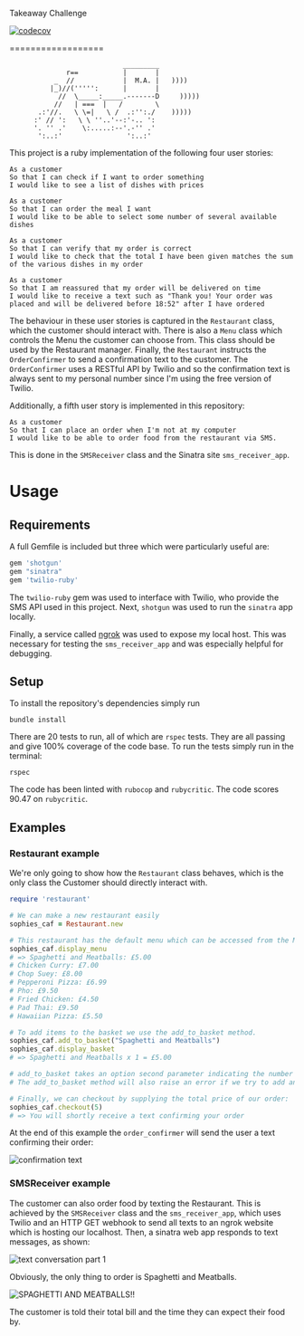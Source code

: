 Takeaway Challenge

[![codecov](https://codecov.io/gh/camjw/takeaway-challenge/branch/master/graph/badge.svg)](https://codecov.io/gh/camjw/takeaway-challenge)

==================
```
                            _________
              r==           |       |
           _  //            |  M.A. |   ))))
          |_)//(''''':      |       |
            //  \_____:_____.-------D     )))))
           //   | ===  |   /        \
       .:'//.   \ \=|   \ /  .:'':./    )))))
      :' // ':   \ \ ''..'--:'-.. ':
      '. '' .'    \:.....:--'.-'' .'
       ':..:'                ':..:'

 ```

This project is a ruby implementation of the following four user stories:

```
As a customer
So that I can check if I want to order something
I would like to see a list of dishes with prices

As a customer
So that I can order the meal I want
I would like to be able to select some number of several available dishes

As a customer
So that I can verify that my order is correct
I would like to check that the total I have been given matches the sum of the various dishes in my order

As a customer
So that I am reassured that my order will be delivered on time
I would like to receive a text such as "Thank you! Your order was placed and will be delivered before 18:52" after I have ordered
```

The behaviour in these user stories is captured in the `Restaurant` class, which the customer should interact with. There is also a `Menu` class which controls the Menu the customer can choose from. This class should be used by the Restaurant manager. Finally, the `Restaurant` instructs the `OrderConfirmer` to send a confirmation text to the customer. The `OrderConfirmer` uses a RESTful API by Twilio and so the confirmation text is always sent to my personal number since I'm using the free version of Twilio.

Additionally, a fifth user story is implemented in this repository:

```
As a customer
So that I can place an order when I'm not at my computer
I would like to be able to order food from the restaurant via SMS.
```
This is done in the `SMSReceiver` class and the Sinatra site `sms_receiver_app`.

# Usage

## Requirements

A full Gemfile is included but three which were particularly useful are:

``` ruby
gem 'shotgun'
gem "sinatra"
gem 'twilio-ruby'
```

The `twilio-ruby` gem was used to interface with Twilio, who provide the SMS API used in this project. Next, `shotgun` was used to run the `sinatra` app locally.

Finally, a service called [ngrok](https://ngrok.com/) was used to expose my local host. This was necessary for testing the `sms_receiver_app` and was especially helpful for debugging.

## Setup

To install the repository's dependencies simply run
```
bundle install
```

There are 20 tests to run, all of which are `rspec` tests. They are all passing and give 100% coverage of the code base. To run the tests simply run in the terminal:
```
rspec
```

The code has been linted with `rubocop` and `rubycritic`. The code scores 90.47 on `rubycritic`.


## Examples

### Restaurant example

We're only going to show how the `Restaurant` class behaves, which is the only class the Customer should directly interact with.

```ruby
require 'restaurant'

# We can make a new restaurant easily
sophies_caf = Restaurant.new

# This restaurant has the default menu which can be accessed from the Menu class as the constant Menu::DEFAULT_MENU.
sophies_caf.display_menu
# => Spaghetti and Meatballs: £5.00
# Chicken Curry: £7.00
# Chop Suey: £8.00
# Pepperoni Pizza: £6.99
# Pho: £9.50
# Fried Chicken: £4.50
# Pad Thai: £9.50
# Hawaiian Pizza: £5.50

# To add items to the basket we use the add_to_basket method.
sophies_caf.add_to_basket("Spaghetti and Meatballs")
sophies_caf.display_basket
# => Spaghetti and Meatballs x 1 = £5.00

# add_to_basket takes an option second parameter indicating the number of times the item should be added.
# The add_to_basket method will also raise an error if we try to add an item which is not on the menu.

# Finally, we can checkout by supplying the total price of our order:
sophies_caf.checkout(5)
# => You will shortly receive a text confirming your order
```

At the end of this example the `order_confirmer` will send the user a text confirming their order:

![confirmation text](images/order_confirmation_text.png)


### SMSReceiver example

The customer can also order food by texting the Restaurant. This is achieved by the `SMSReceiver` class and the `sms_receiver_app`, which uses Twilio and an HTTP GET webhook to send all texts to an ngrok website which is hosting our localhost. Then, a sinatra web app responds to text messages, as shown:

![text conversation part 1](images/text_conversation_part_1.png)

Obviously, the only thing to order is Spaghetti and Meatballs.

![SPAGHETTI AND MEATBALLS!!](images/text_conversation_part_2.png)

The customer is told their total bill and the time they can expect their food by.
